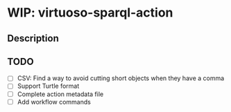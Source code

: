 # WIP: virtuoso-sparql-action

## Description



## TODO
- [ ] CSV: Find a way to avoid cutting short objects when they have a comma
- [ ] Support Turtle format 
- [ ] Complete action metadata file
- [ ] Add workflow commands 
